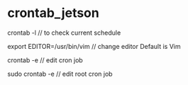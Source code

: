 # crontab_jetson
crontab -l
// to check current schedule

export EDITOR=/usr/bin/vim
// change editor Default is Vim

crontab -e
// edit cron job

sudo crontab -e
// edit root cron job

